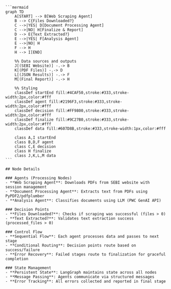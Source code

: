 
    ```mermaid
    graph TD
        A[START] --> B[Web Scraping Agent]
        B --> C{Files Downloaded?}
        C -->|YES| D[Document Processing Agent]
        C -->|NO| H[Finalize & Report]
        D --> E{Text Extracted?}
        E -->|YES| F[Analysis Agent]
        E -->|NO| H
        F --> H
        H --> I[END]
        
        %% Data sources and outputs
        J[(SEBI Website)] -.-> B
        K[(PDF Files)] -.-> D
        L[(JSON Results)] -.-> F
        M[(Final Report)] -.-> H
        
        %% Styling
        classDef startEnd fill:#4CAF50,stroke:#333,stroke-width:2px,color:#fff
        classDef agent fill:#2196F3,stroke:#333,stroke-width:2px,color:#fff
        classDef decision fill:#FF9800,stroke:#333,stroke-width:2px,color:#fff
        classDef finalize fill:#9C27B0,stroke:#333,stroke-width:2px,color:#fff
        classDef data fill:#607D8B,stroke:#333,stroke-width:1px,color:#fff
        
        class A,I startEnd
        class B,D,F agent  
        class C,E decision
        class H finalize
        class J,K,L,M data
    ```
    
    ## Node Details
    
    ### Agents (Processing Nodes)
    - **Web Scraping Agent**: Downloads PDFs from SEBI website with session management
    - **Document Processing Agent**: Extracts text from PDFs using PyPDF2/pdfplumber
    - **Analysis Agent**: Classifies documents using LLM (PWC GenAI API)
    
    ### Decision Points
    - **Files Downloaded?**: Checks if scraping was successful (files > 0)
    - **Text Extracted?**: Validates text extraction success (processed_files > 0)
    
    ### Control Flow
    - **Sequential Flow**: Each agent processes data and passes to next stage
    - **Conditional Routing**: Decision points route based on success/failure
    - **Error Recovery**: Failed stages route to finalization for graceful completion
    
    ### State Management
    - **Persistent State**: LangGraph maintains state across all nodes
    - **Message Passing**: Agents communicate via structured messages
    - **Error Tracking**: All errors collected and reported in final stage
    